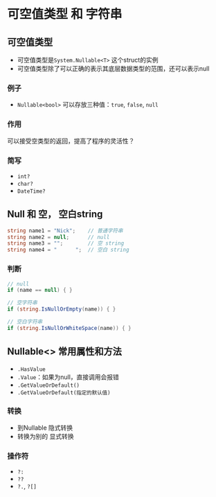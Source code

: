 # 可空值类型 和 字符串

## 可空值类型

- 可空值类型是`System.Nullable<T>` 这个struct的实例
- 可空值类型除了可以正确的表示其底层数据类型的范围，还可以表示null

### 例子

- `Nullable<bool>` 可以存放三种值：`true`, `false`, `null`

### 作用

可以接受空类型的返回，提高了程序的灵活性？

### 简写

- `int?`
- `char?`
- `DateTime?`

## Null 和 空， 空白string

```c#
string name1 = "Nick";    // 普通字符串
string name2 = null;      // null
string name3 = "";        // 空 string
string name4 = "      ";  // 空白 string
```

### 判断

```c#
// null
if (name == null) { }

// 空字符串
if (string.IsNullOrEmpty(name)) { }

// 空白字符串
if (string.IsNullOrWhiteSpace(name)) { }
```



## Nullable<> 常用属性和方法

- `.HasValue`
- `.Value`：如果为null，直接调用会报错
- `.GetValueOrDefault()`
- `.GetValueOrDefault(指定的默认值)`

### 转换

- 到Nullable 隐式转换
- 转换为别的 显式转换

### 操作符

- `?:`
- `??`
- `?.`, `?[]`